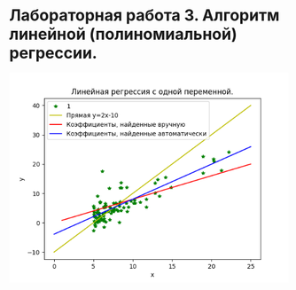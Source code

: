# Лабораторная работа 3. Алгоритм линейной (полиномиальной) регрессии.

![](https://github.com/python-advance/sem6-lr3-arinasaf11/blob/master/part1/plot.png)
